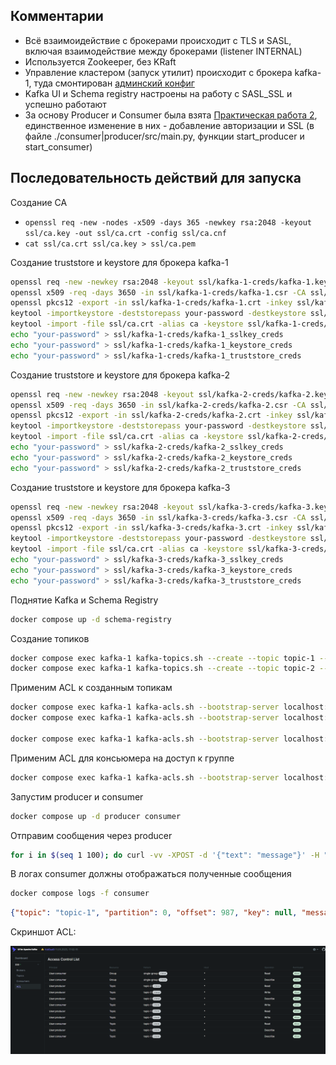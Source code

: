 ## Комментарии

* Всё взаимоидействие с брокерами происходит с TLS и SASL, включая взаимодействие между брокерами (listener INTERNAL)
* Используется Zookeeper, без KRaft
* Управление кластером (запуск утилит) происходит с брокера kafka-1, туда смонтирован [админский конфиг](admin-config.conf)
* Kafka UI и Schema registry настроены на работу с SASL_SSL и успешно работают
* За основу Producer и Consumer была взята [Практическая работа 2](https://github.com/sakharovaan/yandex-kafka?tab=readme-ov-file), единственное изменение в них - добавление авторизации и SSL (в файле ./consumer|producer/src/main.py, функции start_producer и start_consumer)

## Последовательность действий для запуска

Создание CA
* `openssl req -new -nodes -x509 -days 365 -newkey rsa:2048 -keyout ssl/ca.key -out ssl/ca.crt -config ssl/ca.cnf`
* `cat ssl/ca.crt ssl/ca.key > ssl/ca.pem`


Создание truststore и keystore для брокера kafka-1
```bash
openssl req -new -newkey rsa:2048 -keyout ssl/kafka-1-creds/kafka-1.key -out ssl/kafka-1-creds/kafka-1.csr -config ssl/kafka-1-creds/kafka-1.cnf -nodes
openssl x509 -req -days 3650 -in ssl/kafka-1-creds/kafka-1.csr -CA ssl/ca.crt -CAkey ssl/ca.key -CAcreateserial -out ssl/kafka-1-creds/kafka-1.crt -extfile ssl/kafka-1-creds/kafka-1.cnf -extensions v3_req
openssl pkcs12 -export -in ssl/kafka-1-creds/kafka-1.crt -inkey ssl/kafka-1-creds/kafka-1.key -chain -CAfile ssl/ca.pem -name kafka-1 -out ssl/kafka-1-creds/kafka-1.p12 -password pass:your-password
keytool -importkeystore -deststorepass your-password -destkeystore ssl/kafka-1-creds/kafka.kafka-1.keystore.pkcs12 -srckeystore ssl/kafka-1-creds/kafka-1.p12 -deststoretype PKCS12  -srcstoretype PKCS12 -noprompt -srcstorepass your-password
keytool -import -file ssl/ca.crt -alias ca -keystore ssl/kafka-1-creds/kafka.kafka-1.truststore.jks -storepass your-password -noprompt -storetype JKS
echo "your-password" > ssl/kafka-1-creds/kafka-1_sslkey_creds
echo "your-password" > ssl/kafka-1-creds/kafka-1_keystore_creds
echo "your-password" > ssl/kafka-1-creds/kafka-1_truststore_creds 
```

Создание truststore и keystore для брокера kafka-2
```bash
openssl req -new -newkey rsa:2048 -keyout ssl/kafka-2-creds/kafka-2.key -out ssl/kafka-2-creds/kafka-2.csr -config ssl/kafka-2-creds/kafka-2.cnf -nodes
openssl x509 -req -days 3650 -in ssl/kafka-2-creds/kafka-2.csr -CA ssl/ca.crt -CAkey ssl/ca.key -CAcreateserial -out ssl/kafka-2-creds/kafka-2.crt -extfile ssl/kafka-2-creds/kafka-2.cnf -extensions v3_req
openssl pkcs12 -export -in ssl/kafka-2-creds/kafka-2.crt -inkey ssl/kafka-2-creds/kafka-2.key -chain -CAfile ssl/ca.pem -name kafka-2 -out ssl/kafka-2-creds/kafka-2.p12 -password pass:your-password
keytool -importkeystore -deststorepass your-password -destkeystore ssl/kafka-2-creds/kafka.kafka-2.keystore.pkcs12 -srckeystore ssl/kafka-2-creds/kafka-2.p12 -deststoretype PKCS12  -srcstoretype PKCS12 -noprompt -srcstorepass your-password
keytool -import -file ssl/ca.crt -alias ca -keystore ssl/kafka-2-creds/kafka.kafka-2.truststore.jks -storepass your-password -noprompt -storetype JKS
echo "your-password" > ssl/kafka-2-creds/kafka-2_sslkey_creds
echo "your-password" > ssl/kafka-2-creds/kafka-2_keystore_creds
echo "your-password" > ssl/kafka-2-creds/kafka-2_truststore_creds 
```

Создание truststore и keystore для брокера kafka-3
```bash
openssl req -new -newkey rsa:2048 -keyout ssl/kafka-3-creds/kafka-3.key -out ssl/kafka-3-creds/kafka-3.csr -config ssl/kafka-3-creds/kafka-3.cnf -nodes
openssl x509 -req -days 3650 -in ssl/kafka-3-creds/kafka-3.csr -CA ssl/ca.crt -CAkey ssl/ca.key -CAcreateserial -out ssl/kafka-3-creds/kafka-3.crt -extfile ssl/kafka-3-creds/kafka-3.cnf -extensions v3_req
openssl pkcs12 -export -in ssl/kafka-3-creds/kafka-3.crt -inkey ssl/kafka-3-creds/kafka-3.key -chain -CAfile ssl/ca.pem -name kafka-3 -out ssl/kafka-3-creds/kafka-3.p12 -password pass:your-password
keytool -importkeystore -deststorepass your-password -destkeystore ssl/kafka-3-creds/kafka.kafka-3.keystore.pkcs12 -srckeystore ssl/kafka-3-creds/kafka-3.p12 -deststoretype PKCS12  -srcstoretype PKCS12 -noprompt -srcstorepass your-password
keytool -import -file ssl/ca.crt -alias ca -keystore ssl/kafka-3-creds/kafka.kafka-3.truststore.jks -storepass your-password -noprompt -storetype JKS
echo "your-password" > ssl/kafka-3-creds/kafka-3_sslkey_creds
echo "your-password" > ssl/kafka-3-creds/kafka-3_keystore_creds
echo "your-password" > ssl/kafka-3-creds/kafka-3_truststore_creds 
```

Поднятие Kafka и Schema Registry
```bash
docker compose up -d schema-registry
```

Создание топиков
```bash
docker compose exec kafka-1 kafka-topics.sh --create --topic topic-1 --bootstrap-server localhost:9094 --command-config /admin-config.conf
docker compose exec kafka-1 kafka-topics.sh --create --topic topic-2 --bootstrap-server localhost:9094 --command-config /admin-config.conf
```

Применим ACL к созданным топикам
```bash
docker compose exec kafka-1 kafka-acls.sh --bootstrap-server localhost:9094 --command-config /admin-config.conf --add --allow-principal User:consumer --operation Read --operation Write --operation Describe --topic topic-1 
docker compose exec kafka-1 kafka-acls.sh --bootstrap-server localhost:9094 --command-config /admin-config.conf --add --allow-principal User:producer --operation Read --operation Write --operation Describe --topic topic-1 

docker compose exec kafka-1 kafka-acls.sh --bootstrap-server localhost:9094 --command-config /admin-config.conf --add --allow-principal User:producer --operation Read --operation Write --operation Describe --topic topic-2
```

Применим ACL для консьюмера на доступ к группе
```bash
docker compose exec kafka-1 kafka-acls.sh --bootstrap-server localhost:9094 --command-config /admin-config.conf --add --allow-principal User:consumer --operation Read --operation Describe --group single-group
```

Запустим producer и consumer
```bash
docker compose up -d producer consumer
```

Отправим сообщения через producer
```bash
for i in $(seq 1 100); do curl -vv -XPOST -d '{"text": "message"}' -H "Content-Type: application/json" localhost:9000/api/v1/kafka/send; done
```

В логах consumer должны отображаться полученные сообщения
```bash
docker compose logs -f consumer
```

```json
{"topic": "topic-1", "partition": 0, "offset": 987, "key": null, "message": {"text": "message"}, "timestamp": 1748544432459}
```

Скриншот ACL:

![acl](img/acl.png)